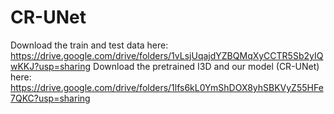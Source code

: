 # CR-UNet
Download the train and test data here: https://drive.google.com/drive/folders/1vLsjUqajdYZBQMqXyCCTR5Sb2yIQwKKJ?usp=sharing
Download the pretrained I3D and our model (CR-UNet) here: https://drive.google.com/drive/folders/1lfs6kL0YmShDOX8yhSBKVyZ55HFe7QKC?usp=sharing
